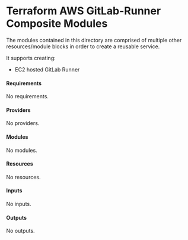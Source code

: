<!-- BEGIN_TF_DOCS -->

# Terraform AWS GitLab-Runner Composite Modules
The modules contained in this directory are comprised of multiple other resources/module blocks in order to create a reusable service.

It supports creating:

- EC2 hosted GitLab Runner

#### Requirements

No requirements.

#### Providers

No providers.

#### Modules

No modules.

#### Resources

No resources.

#### Inputs

No inputs.

#### Outputs

No outputs.

<!-- END_TF_DOCS -->